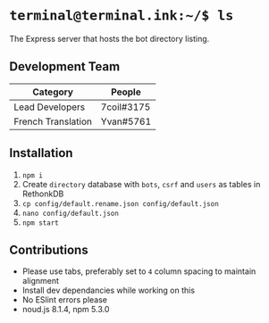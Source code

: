# `terminal@terminal.ink:~/$ ls`
The Express server that hosts the bot directory listing.

## Development Team
Category           | People
------------------ | ----------
Lead Developers    | 7coil#3175
French Translation | Yvan#5761

## Installation
1. `npm i`
1. Create `directory` database with `bots`, `csrf` and `users` as tables in RethonkDB
1. `cp config/default.rename.json config/default.json`
1. `nano config/default.json`
1. `npm start`

## Contributions
- Please use tabs, preferably set to `4` column spacing to maintain alignment
- Install dev dependancies while working on this
- No ESlint errors please
- noud.js 8.1.4, npm 5.3.0
